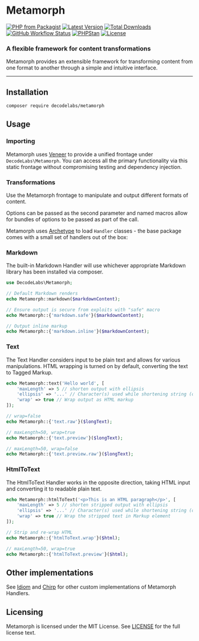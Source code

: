# Metamorph

[![PHP from Packagist](https://img.shields.io/packagist/php-v/decodelabs/metamorph?style=flat)](https://packagist.org/packages/decodelabs/metamorph)
[![Latest Version](https://img.shields.io/packagist/v/decodelabs/metamorph.svg?style=flat)](https://packagist.org/packages/decodelabs/metamorph)
[![Total Downloads](https://img.shields.io/packagist/dt/decodelabs/metamorph.svg?style=flat)](https://packagist.org/packages/decodelabs/metamorph)
[![GitHub Workflow Status](https://img.shields.io/github/actions/workflow/status/decodelabs/metamorph/integrate.yml?branch=develop)](https://github.com/decodelabs/metamorph/actions/workflows/integrate.yml)
[![PHPStan](https://img.shields.io/badge/PHPStan-enabled-44CC11.svg?longCache=true&style=flat)](https://github.com/phpstan/phpstan)
[![License](https://img.shields.io/packagist/l/decodelabs/metamorph?style=flat)](https://packagist.org/packages/decodelabs/metamorph)

### A flexible framework for content transformations

Metamorph provides an extensible framework for transforming content from one format to another through a simple and intuitive interface.

---


## Installation

```bash
composer require decodelabs/metamorph
```

## Usage

### Importing

Metamorph uses [Veneer](https://github.com/decodelabs/veneer) to provide a unified frontage under <code>DecodeLabs\Metamorph</code>.
You can access all the primary functionality via this static frontage without compromising testing and dependency injection.


### Transformations

Use the Metamorph frontage to manipulate and output different formats of content.

Options can be passed as the second parameter and named macros allow for bundles of options to be passed as part of the call.

Metamorph uses [Archetype](https://github.com/decodelabs/archetype) to load `Handler` classes - the base package comes with a small set of handlers out of the box:


### Markdown

The built-in Markdown Handler will use whichever appropriate Markdown library has been installed via composer.

```php
use DecodeLabs\Metamorph;

// Default Markdown renders
echo Metamorph::markdown($markdownContent);

// Ensure output is secure from exploits with "safe" macro
echo Metamorph::{'markdown.safe'}($markdownContent);

// Output inline markup
echo Metamorph::{'markdown.inline'}($markdownContent);
```


### Text

The Text Handler considers input to be plain text and allows for various manipulations.
HTML wrapping is turned on by default, converting the text to Tagged Markup.

```php
echo Metamorph::text('Hello world', [
    'maxLength' => 5 // shorten output with ellipsis
    'ellipsis' => '...' // Character(s) used while shortening string (optional)
    'wrap' => true // Wrap output as HTML markup
]);

// wrap=false
echo Metamorph::{'text.raw'}($longText);

// maxLength=50, wrap=true
echo Metamorph::{'text.preview'}($longText);

// maxLength=50, wrap=false
echo Metamorph::{'text.preview.raw'}($longText);
```


### HtmlToText

The HtmlToText Handler works in the opposite direction, taking HTML input and converting it to readable plain text.

```php
echo Metamorph::htmlToText('<p>This is an HTML paragraph</p>', [
    'maxLength' => 5 // shorten stripped output with ellipsis
    'ellipsis' => '...' // Character(s) used while shortening string (optional)
    'wrap' => true // Wrap the stripped text in Markup element
]);

// Strip and re-wrap HTML
echo Metamorph::{'htmlToText.wrap'}($html);

// maxLength=50, wrap=true
echo Metamorph::{'htmlToText.preview'}($html);
```



## Other implementations

See [Idiom](https://github.com/decodelabs/idiom) and [Chirp](https://github.com/decodelabs/chirp) for other custom implementations of Metamorph Handlers.


## Licensing
Metamorph is licensed under the MIT License. See [LICENSE](./LICENSE) for the full license text.
